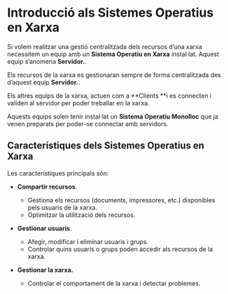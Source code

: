 <!-- notoc -->

# Introducció als Sistemes Operatius en Xarxa

Si volem realitzar una gestió centralitzada dels recursos d’una xarxa necessitem un equip amb un **Sistema Operatiu en Xarxa** instal·lat. Aquest equip s’anomena **Servidor.**.

Els recursos de la xarxa es gestionaran sempre de forma centralitzada des d’aquest equip **Servidor.**.

Els altres equips de la xarxa, actuen com a **Clients **i es connecten i validen al servidor per poder treballar en la xarxa.

Aquests equips solen tenir instal·lat un **Sistema Operatiu Monolloc** que ja venen preparats per poder-se connectar amb servidors.

## Característiques dels Sistemes Operatius en Xarxa

Les característiques principals són:
* **Compartir recursos**. 
  * Gestiona els recursos (documents, impressores, etc.) disponibles pels usuaris de la xarxa.
  * Optimitzar la utilització dels recursos.

* **Gestionar usuaris**. 
  * Afegir, modificar i eliminar usuaris i grups.
  * Controlar quins usuaris o grups poden accedir als recursos de la xarxa.

* **Gestionar la xarxa.** 
  * Controlar el comportament de la xarxa i detectar problemes.